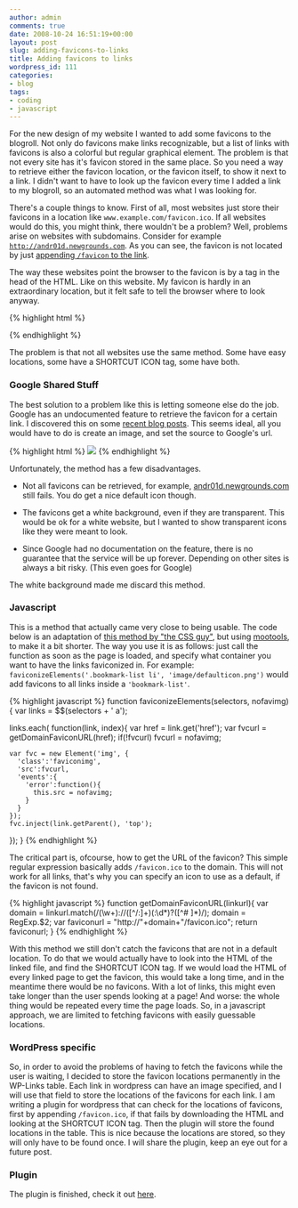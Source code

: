 ```yaml
---
author: admin
comments: true
date: 2008-10-24 16:51:19+00:00
layout: post
slug: adding-favicons-to-links
title: Adding favicons to links
wordpress_id: 111
categories:
- blog
tags:
- coding
- javascript
---
```


For the new design of my website I wanted to add some favicons to the blogroll. Not only do favicons make links recognizable, but a list of links with favicons is also a colorful but regular graphical element. The problem is that not every site has it's favicon stored in the same place. So you need a way to retrieve either the favicon location, or the favicon itself, to show it next to a link. I didn't want to have to look up the favicon every time I added a link to my blogroll, so an automated method was what I was looking for.

There's a couple things to know. First of all, most websites just store their favicons in a location like `www.example.com/favicon.ico`. If all websites would do this, you might think, there wouldn't be a problem? Well, problems arise on websites with subdomains. Consider for example [`http://andr01d.newgrounds.com`](http://andr01d.newgrounds.com). As you can see, the favicon is not located by just [appending `/favicon` to the link](http://andr01d.newgrounds.com/favicon.ico).

The way these websites point the browser to the favicon is by a tag in the head of the HTML. Like on this website. My favicon is hardly in an extraordinary location, but it felt safe to tell the browser where to look anyway.

{% highlight html %}
<link rel="SHORTCUT ICON" href="http://www.noio.nl/favicon.ico"/>
{% endhighlight %}

The problem is that not all websites use the same method. Some have easy locations, some have a SHORTCUT ICON tag, some have both. 


### Google Shared Stuff

The best solution to a problem like this is letting someone else do the job. Google has an undocumented feature to retrieve the favicon for a certain link. I discovered this on some [recent blog posts](http://www.gtricks.com/2008/09/google-s2-share-stuff-and-also-favicon.html). This seems ideal, all you would have to do is create an image, and set the source to Google's url.

{% highlight html %}
<img src="http://www.google.com/s2/favicons?domain=www.famfamfam.com"></img>
{% endhighlight %}


Unfortunately, the method has a few disadvantages. 



	
  * Not all favicons can be retrieved, for example, [andr01d.newgrounds.com](http://www.google.com/s2/favicons?domain=andr01d.newgrounds.com) still fails. You do get a nice default icon though. 

	
  * The favicons get a white background, even if they are transparent. This would be ok for a white website, but I wanted to show transparent icons like they were meant to look.

	
  * Since Google had no documentation on the feature, there is no guarantee that the service will be up forever. Depending on other sites is always a bit risky. (This even goes for Google)


The white background made me discard this method.



### Javascript


This is a method that actually came very close to being usable.
The code below is an adaptation of [this method by "the CSS guy"](http://www.askthecssguy.com/2006/12/hyperlink_cues_with_favicons.html), but using [mootools](http://www.mootools.net), to make it a bit shorter. The way you use it is as follows: just call the function as soon as the page is loaded, and specify what container you want to have the links faviconized in. For example: `faviconizeElements('.bookmark-list li', 'image/defaulticon.png')` would add favicons to all links inside a `'bookmark-list'`.

{% highlight javascript %}
function faviconizeElements(selectors, nofavimg){
  var links = $$(selectors + ' a');

  links.each( function(link, index){
    var href = link.get('href');
    var fvcurl = getDomainFaviconURL(href);
    if(!fvcurl) fvcurl = nofavimg;

    var fvc = new Element('img', {
      'class':'faviconimg',
      'src':fvcurl,
      'events':{
        'error':function(){
          this.src = nofavimg;
        }
      }
    });
    fvc.inject(link.getParent(), 'top');
  });
}
{% endhighlight %}

The critical part is, ofcourse, how to get the URL of the favicon? This simple regular expression basically adds `/favicon.ico` to the domain. This will not work for all links, that's why you can specify an icon to use as a default, if the favicon is not found.

{% highlight javascript %}
function getDomainFaviconURL(linkurl){
  var domain = linkurl.match(/(\w+):\/\/([^/:]+)(:\d*)?([^# ]*)/);
  domain = RegExp.$2;
  var faviconurl = "http://"+domain+"/favicon.ico";
  return faviconurl;
}
{% endhighlight %}

With this method we still don't catch the favicons that are not in a default location. To do that we would actually have to look into the HTML of the linked file, and find the SHORTCUT ICON tag. If we would load the HTML of every linked page to get the favicon, this would take a long time, and in the meantime there would be no favicons. With a lot of links, this might even take longer than the user spends looking at a page! And worse: the whole thing would be repeated every time the page loads. So, in a javascript approach, we are limited to fetching favicons with easily guessable locations.


### WordPress specific

So, in order to avoid the problems of having to fetch the favicons while the user is waiting, I decided to store the favicon locations permanently in the WP-Links table. Each link in wordpress can have an image specified, and I will use that field to store the locations of the favicons for each link. I am writing a plugin for wordpress that can check for the locations of favicons, first by appending `/favicon.ico`, if that fails by downloading the HTML and looking at the SHORTCUT ICON tag. Then the plugin will store the found locations in the table. This is nice because the locations are stored, so they will only have to be found once. I will share the plugin, keep an eye out for a future post.


### Plugin

The plugin is finished, check it out [here](http://www.noio.nl/2008/11/noio-iconized-bookmarks/).
